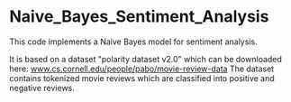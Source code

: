 # Naive_Bayes_Sentiment_Analysis

This code implements a Naive Bayes model for sentiment analysis. 

It is based on a dataset "polarity dataset v2.0" which can be downloaded here: www.cs.cornell.edu/people/pabo/movie-review-data 
The dataset contains tokenized movie reviews which are classified into positive and negative reviews.
